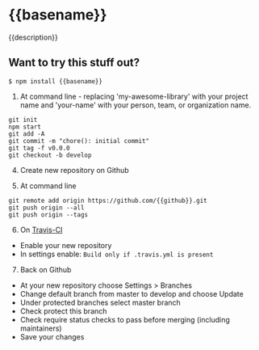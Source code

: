 # {{basename}}

{{description}}

## Want to try this stuff out?

```
$ npm install {{basename}}
```

1. At command line - replacing 'my-awesome-library' with your project name and 'your-name' with your person, team, or organization name.

  ```shell
  git init
  npm start
  git add -A
  git commit -m "chore(): initial commit"
  git tag -f v0.0.0
  git checkout -b develop
  ```

4. Create new repository on Github

5. At command line

  ```shell
  git remote add origin https://github.com/{{github}}.git
  git push origin --all
  git push origin --tags
  ```

6. On [Travis-CI](https://travis-ci.org)
  - Enable your new repository
  - In settings enable: `Build only if .travis.yml is present`

7. Back on Github
  - At your new repository choose Settings > Branches
  - Change default branch from master to develop and choose Update
  - Under protected branches select master branch
  - Check protect this branch
  - Check require status checks to pass before merging (including maintainers)
  - Save your changes
